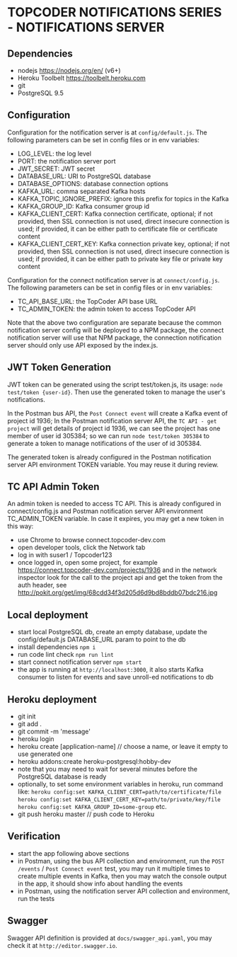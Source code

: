# TOPCODER NOTIFICATIONS SERIES - NOTIFICATIONS SERVER


## Dependencies
- nodejs https://nodejs.org/en/ (v6+)
- Heroku Toolbelt https://toolbelt.heroku.com
- git
- PostgreSQL 9.5


## Configuration
Configuration for the notification server is at `config/default.js`.
The following parameters can be set in config files or in env variables:
- LOG_LEVEL: the log level
- PORT: the notification server port
- JWT_SECRET: JWT secret
- DATABASE_URL: URI to PostgreSQL database
- DATABASE_OPTIONS: database connection options
- KAFKA_URL: comma separated Kafka hosts
- KAFKA_TOPIC_IGNORE_PREFIX: ignore this prefix for topics in the Kafka
- KAFKA_GROUP_ID: Kafka consumer group id
- KAFKA_CLIENT_CERT: Kafka connection certificate, optional;
    if not provided, then SSL connection is not used, direct insecure connection is used;
    if provided, it can be either path to certificate file or certificate content
- KAFKA_CLIENT_CERT_KEY: Kafka connection private key, optional;
    if not provided, then SSL connection is not used, direct insecure connection is used;
    if provided, it can be either path to private key file or private key content


Configuration for the connect notification server is at `connect/config.js`.
The following parameters can be set in config files or in env variables:
- TC_API_BASE_URL: the TopCoder API base URL
- TC_ADMIN_TOKEN: the admin token to access TopCoder API


Note that the above two configuration are separate because the common notification server config
will be deployed to a NPM package, the connect notification server will use that NPM package,
the connection notification server should only use API exposed by the index.js.


## JWT Token Generation

JWT token can be generated using the script test/token.js, its usage: `node test/token {user-id}`.
Then use the generated token to manage the user's notifications.

In the Postman bus API, the `Post Connect event` will create a Kafka event of project id 1936;
In the Postman notification server API, the `TC API - get project` will get details of project id 1936,
we can see the project has one member of user id 305384;
so we can run `node test/token 305384` to generate a token to manage notifications of the user of id 305384.

The generated token is already configured in the Postman notification server API environment TOKEN variable.
You may reuse it during review.


## TC API Admin Token

An admin token is needed to access TC API. This is already configured in connect/config.js and Postman notification
server API environment TC_ADMIN_TOKEN variable.
In case it expires, you may get a new token in this way:

- use Chrome to browse connect.topcoder-dev.com
- open developer tools, click the Network tab
- log in with suser1 / Topcoder123
- once logged in, open some project, for example https://connect.topcoder-dev.com/projects/1936 and in the network inspector
  look for the call to the project api and get the token from the auth header, see
  http://pokit.org/get/img/68cdd34f3d205d6d9bd8bddb07bdc216.jpg


## Local deployment
- start local PostgreSQL db, create an empty database, update the config/default.js DATABASE_URL param to point to the db
- install dependencies `npm i`
- run code lint check `npm run lint`
- start connect notification server `npm start`
- the app is running at `http://localhost:3000`, it also starts Kafka consumer to listen for events and save unroll-ed notifications to db


## Heroku deployment

- git init
- git add .
- git commit -m 'message'
- heroku login
- heroku create [application-name] // choose a name, or leave it empty to use generated one
- heroku addons:create heroku-postgresql:hobby-dev
- note that you may need to wait for several minutes before the PostgreSQL database is ready
- optionally, to set some environment variables in heroku, run command like:
  `heroku config:set KAFKA_CLIENT_CERT=path/to/certificate/file`
  `heroku config:set KAFKA_CLIENT_CERT_KEY=path/to/private/key/file`
  `heroku config:set KAFKA_GROUP_ID=some-group`
  etc.
- git push heroku master // push code to Heroku


## Verification

- start the app following above sections
- in Postman, using the bus API collection and environment, run the `POST /events` / `Post Connect event` test,
  you may run it multiple times to create multiple events in Kafka,
  then you may watch the console output in the app, it should show info about handling the events
- in Postman, using the notification server API collection and environment, run the tests


## Swagger

Swagger API definition is provided at `docs/swagger_api.yaml`,
you may check it at `http://editor.swagger.io`.

